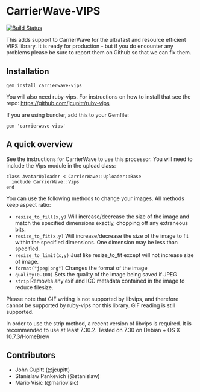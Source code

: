 CarrierWave-VIPS
======================

[![Build Status](https://secure.travis-ci.org/eltiare/carrierwave-vips.png?branch=master)](http://travis-ci.org/eltiare/carrierwave-vips)

This adds support to CarrierWave for the ultrafast and resource efficient
VIPS library. It is ready for production - but if you do encounter any
problems please be sure to report them on Github so that we can fix them.

Installation
---------------------

    gem install carrierwave-vips

You will also need ruby-vips. For instructions on how to install that see the repo: https://github.com/jcupitt/ruby-vips

If you are using bundler, add this to your Gemfile:

    gem 'carrierwave-vips'


A quick overview
---------------------

See the instructions for CarrierWave to use this processor. You will need
to include the Vips module in the upload class:

    class AvatarUploader < CarrierWave::Uploader::Base
      include CarrierWave::Vips
    end

You can use the following methods to change your images. All methods keep
aspect ratio:

* `resize_to_fill(x,y)` Will increase/decrease the size of the image and match the specified dimensions exactly, chopping off any extraneous bits.
* `resize_to_fit(x,y)` Will increase/decrease the size of the image to fit within the specified dimensions. One dimension may be less than specified.
* `resize_to_limit(x,y)` Just like resize_to_fit except will not increase size of image.
* `format("jpeg|png")` Changes the format of the image
* `quality(0-100)` Sets the quality of the image being saved if JPEG
* `strip` Removes any exif and ICC metadata contained in the image to reduce filesize.

Please note that GIF writing is not supported by libvips, and therefore cannot be supported by ruby-vips nor this library. GIF reading is still supported.

In order to use the strip method, a recent version of libvips is required. It is recommended to use at least 7.30.2. Tested on 7.30 on Debian + OS X 10.7.3/HomeBrew

Contributors
---------------------
* John Cupitt (@jcupitt)
* Stanislaw Pankevich (@stanislaw)
* Mario Visic (@mariovisic)
